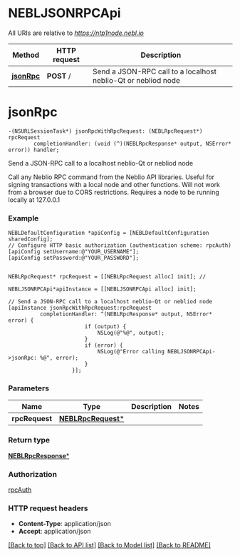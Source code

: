 # NEBLJSONRPCApi

All URIs are relative to *https://ntp1node.nebl.io*

Method | HTTP request | Description
------------- | ------------- | -------------
[**jsonRpc**](NEBLJSONRPCApi.md#jsonrpc) | **POST** / | Send a JSON-RPC call to a localhost neblio-Qt or nebliod node


# **jsonRpc**
```objc
-(NSURLSessionTask*) jsonRpcWithRpcRequest: (NEBLRpcRequest*) rpcRequest
        completionHandler: (void (^)(NEBLRpcResponse* output, NSError* error)) handler;
```

Send a JSON-RPC call to a localhost neblio-Qt or nebliod node

Call any Neblio RPC command from the Neblio API libraries. Useful for signing transactions with a local node and other functions. Will not work from a browser due to CORS restrictions. Requires a node to be running locally at 127.0.0.1

### Example 
```objc
NEBLDefaultConfiguration *apiConfig = [NEBLDefaultConfiguration sharedConfig];
// Configure HTTP basic authorization (authentication scheme: rpcAuth)
[apiConfig setUsername:@"YOUR_USERNAME"];
[apiConfig setPassword:@"YOUR_PASSWORD"];


NEBLRpcRequest* rpcRequest = [[NEBLRpcRequest alloc] init]; // 

NEBLJSONRPCApi*apiInstance = [[NEBLJSONRPCApi alloc] init];

// Send a JSON-RPC call to a localhost neblio-Qt or nebliod node
[apiInstance jsonRpcWithRpcRequest:rpcRequest
          completionHandler: ^(NEBLRpcResponse* output, NSError* error) {
                        if (output) {
                            NSLog(@"%@", output);
                        }
                        if (error) {
                            NSLog(@"Error calling NEBLJSONRPCApi->jsonRpc: %@", error);
                        }
                    }];
```

### Parameters

Name | Type | Description  | Notes
------------- | ------------- | ------------- | -------------
 **rpcRequest** | [**NEBLRpcRequest***](NEBLRpcRequest.md)|  | 

### Return type

[**NEBLRpcResponse***](NEBLRpcResponse.md)

### Authorization

[rpcAuth](../README.md#rpcAuth)

### HTTP request headers

 - **Content-Type**: application/json
 - **Accept**: application/json

[[Back to top]](#) [[Back to API list]](../README.md#documentation-for-api-endpoints) [[Back to Model list]](../README.md#documentation-for-models) [[Back to README]](../README.md)

